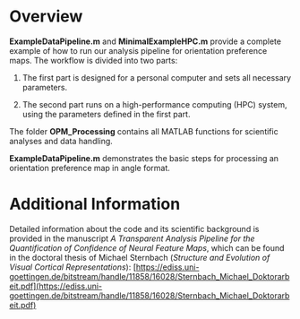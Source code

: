 # Overview

**ExampleDataPipeline.m** and **MinimalExampleHPC.m** provide a complete example of how to run our analysis pipeline for orientation preference maps. The workflow is divided into two parts:

1. The first part is designed for a personal computer and sets all necessary parameters.
    
2. The second part runs on a high-performance computing (HPC) system, using the parameters defined in the first part.
    

The folder **OPM_Processing** contains all MATLAB functions for scientific analyses and data handling.

**ExampleDataPipeline.m** demonstrates the basic steps for processing an orientation preference map in angle format.

# Additional Information

Detailed information about the code and its scientific background is provided in the manuscript _A Transparent Analysis Pipeline for the Quantification of Confidence of Neural Feature Maps_, which can be found in the doctoral thesis of Michael Sternbach (_Structure and Evolution of Visual Cortical Representations_):
[https://ediss.uni-goettingen.de/bitstream/handle/11858/16028/Sternbach_Michael_Doktorarbeit.pdf](https://ediss.uni-goettingen.de/bitstream/handle/11858/16028/Sternbach_Michael_Doktorarbeit.pdf)
